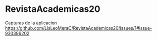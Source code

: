 # RevistaAcademicas20
Capturas de la aplicacion
https://github.com/LisLeoMeraC/RevistaAcademicas20/issues/1#issue-930396202
